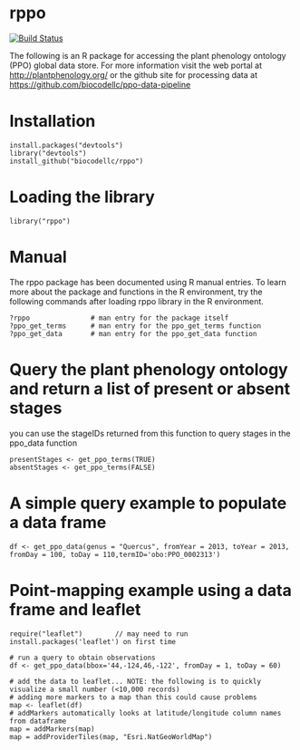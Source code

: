 # rppo
[![Build Status](https://travis-ci.org/biocodellc/rppo.svg?branch=master)](https://travis-ci.org/biocodellc/rppo)

The following is an R package for accessing the plant phenology ontology (PPO) global data store. For more information visit 
the web portal at http://plantphenology.org/ or the github site for processing data at https://github.com/biocodellc/ppo-data-pipeline

# Installation
```
install.packages("devtools")
library("devtools")
install_github("biocodellc/rppo")
```

# Loading the library
```
library("rppo")
```

# Manual 
The rppo package has been documented using R manual entries.  To learn more about the package and functions in the
R environment, try the following commands after loading rppo library in the R environment.
```
?rppo               # man entry for the package itself
?ppo_get_terms      # man entry for the ppo_get_terms function
?ppo_get_data       # man entry for the ppo_get_data function
```

# Query the plant phenology ontology and return a list of present or absent stages
you can use the stageIDs returned from this function to query stages in the ppo_data function
```
presentStages <- get_ppo_terms(TRUE)
absentStages <- get_ppo_terms(FALSE)
```


# A simple query example to populate a data frame
```
df <- get_ppo_data(genus = "Quercus", fromYear = 2013, toYear = 2013, fromDay = 100, toDay = 110,termID='obo:PPO_0002313')
```


# Point-mapping example using a data frame and leaflet
```
require("leaflet")        // may need to run install.packages('leaflet') on first time

# run a query to obtain observations
df <- get_ppo_data(bbox='44,-124,46,-122', fromDay = 1, toDay = 60)

# add the data to leaflet... NOTE: the following is to quickly visualize a small number (<10,000 records)
# adding more markers to a map than this could cause problems
map <- leaflet(df)
# addMarkers automatically looks at latitude/longitude column names from dataframe
map = addMarkers(map)
map = addProviderTiles(map, "Esri.NatGeoWorldMap")

```
